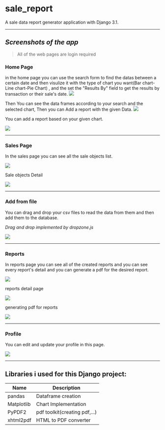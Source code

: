 # sale_report

A sale data report generator application with Django 3.1.

---
## *Screenshots of the app*
> All of the web pages are login required

### Home Page
in the home page you can use the search form to find the datas between a certain date and then visulize it with the type of chart you want(Bar chart-Line chart-Pie Chart)
, and the set the "Results By" field to get the results by transaction or their sale's date.
![](images/home-1.png)


Then You can see the data frames according to your search and the selected chart, Then you can Add a report with the given Data.
![](images/home-2.png)


You can add a report based on your given chart.

![](images/add-report.png)

---
### Sales Page
In the sales page you can see all the sale objects list.

![](images/sales-list.png)

Sale objects Detail

![](images/sale-example.png)

---
### Add from file
You can drag and drop your csv files to read the data from them and then add them to the database.

*Drag and drop implemented by dropzone.js*

![](images/from-file.png)

---
### Reports
In reports page you can see all of the created reports and you can see every report's detail and you can generate a pdf for the desired report.

![](images/reports.png)

reports detail page

![](images/reports-detail.png)

generating pdf for reports

![](images/reports-pdf.png)

---
### Profile
You can edit and update your profile in this page.

![](images/profile.png)


---
## Libraries i used for this Django project:
| Name | Description |
| ----------- | ----------- |
| pandas | Dataframe creation |
| Matplotlib | Chart Implementation |
| PyPDF2 | pdf toolkit(creating pdf,...) |
| xhtml2pdf | HTML to PDF converter |
